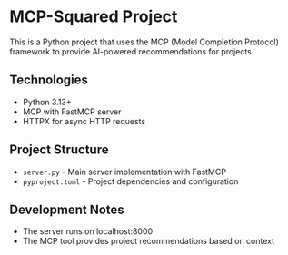 # MCP-Squared Project

This is a Python project that uses the MCP (Model Completion Protocol) framework to provide AI-powered recommendations for projects.

## Technologies
- Python 3.13+
- MCP with FastMCP server
- HTTPX for async HTTP requests

## Project Structure
- `server.py` - Main server implementation with FastMCP
- `pyproject.toml` - Project dependencies and configuration

## Development Notes
- The server runs on localhost:8000
- The MCP tool provides project recommendations based on context